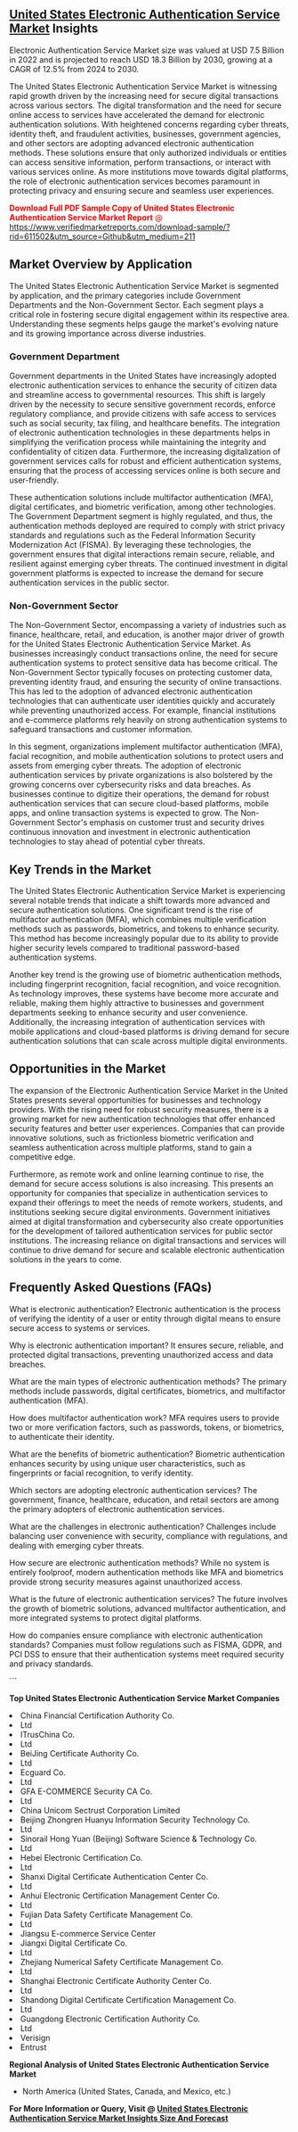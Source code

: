 <h2><a href="https://www.verifiedmarketreports.com/download-sample/?rid=611502&amp;utm_source=Github&amp;utm_medium=211" target="_blank">United States Electronic Authentication Service Market</a> Insights</h2><p>Electronic Authentication Service Market size was valued at USD 7.5 Billion in 2022 and is projected to reach USD 18.3 Billion by 2030, growing at a CAGR of 12.5% from 2024 to 2030.</p><p><p>The United States Electronic Authentication Service Market is witnessing rapid growth driven by the increasing need for secure digital transactions across various sectors. The digital transformation and the need for secure online access to services have accelerated the demand for electronic authentication solutions. With heightened concerns regarding cyber threats, identity theft, and fraudulent activities, businesses, government agencies, and other sectors are adopting advanced electronic authentication methods. These solutions ensure that only authorized individuals or entities can access sensitive information, perform transactions, or interact with various services online. As more institutions move towards digital platforms, the role of electronic authentication services becomes paramount in protecting privacy and ensuring secure and seamless user experiences. <p><span class=""><span style="color: #ff0000;"><strong>Download Full PDF Sample Copy of United States Electronic Authentication Service Market Report</strong> @ </span><a href="https://www.verifiedmarketreports.com/download-sample/?rid=611502&amp;utm_source=Github&amp;utm_medium=211" target="_blank">https://www.verifiedmarketreports.com/download-sample/?rid=611502&amp;utm_source=Github&amp;utm_medium=211</a></span></p></p><h2>Market Overview by Application</h2><p>The United States Electronic Authentication Service Market is segmented by application, and the primary categories include Government Departments and the Non-Government Sector. Each segment plays a critical role in fostering secure digital engagement within its respective area. Understanding these segments helps gauge the market's evolving nature and its growing importance across diverse industries.</p><h3>Government Department</h3><p>Government departments in the United States have increasingly adopted electronic authentication services to enhance the security of citizen data and streamline access to governmental resources. This shift is largely driven by the necessity to secure sensitive government records, enforce regulatory compliance, and provide citizens with safe access to services such as social security, tax filing, and healthcare benefits. The integration of electronic authentication technologies in these departments helps in simplifying the verification process while maintaining the integrity and confidentiality of citizen data. Furthermore, the increasing digitalization of government services calls for robust and efficient authentication systems, ensuring that the process of accessing services online is both secure and user-friendly.</p><p>These authentication solutions include multifactor authentication (MFA), digital certificates, and biometric verification, among other technologies. The Government Department segment is highly regulated, and thus, the authentication methods deployed are required to comply with strict privacy standards and regulations such as the Federal Information Security Modernization Act (FISMA). By leveraging these technologies, the government ensures that digital interactions remain secure, reliable, and resilient against emerging cyber threats. The continued investment in digital government platforms is expected to increase the demand for secure authentication services in the public sector.</p><h3>Non-Government Sector</h3><p>The Non-Government Sector, encompassing a variety of industries such as finance, healthcare, retail, and education, is another major driver of growth for the United States Electronic Authentication Service Market. As businesses increasingly conduct transactions online, the need for secure authentication systems to protect sensitive data has become critical. The Non-Government Sector typically focuses on protecting customer data, preventing identity fraud, and ensuring the security of online transactions. This has led to the adoption of advanced electronic authentication technologies that can authenticate user identities quickly and accurately while preventing unauthorized access. For example, financial institutions and e-commerce platforms rely heavily on strong authentication systems to safeguard transactions and customer information.</p><p>In this segment, organizations implement multifactor authentication (MFA), facial recognition, and mobile authentication solutions to protect users and assets from emerging cyber threats. The adoption of electronic authentication services by private organizations is also bolstered by the growing concerns over cybersecurity risks and data breaches. As businesses continue to digitize their operations, the demand for robust authentication services that can secure cloud-based platforms, mobile apps, and online transaction systems is expected to grow. The Non-Government Sector's emphasis on customer trust and security drives continuous innovation and investment in electronic authentication technologies to stay ahead of potential cyber threats.</p><h2>Key Trends in the Market</h2><p>The United States Electronic Authentication Service Market is experiencing several notable trends that indicate a shift towards more advanced and secure authentication solutions. One significant trend is the rise of multifactor authentication (MFA), which combines multiple verification methods such as passwords, biometrics, and tokens to enhance security. This method has become increasingly popular due to its ability to provide higher security levels compared to traditional password-based authentication systems.</p><p>Another key trend is the growing use of biometric authentication methods, including fingerprint recognition, facial recognition, and voice recognition. As technology improves, these systems have become more accurate and reliable, making them highly attractive to businesses and government departments seeking to enhance security and user convenience. Additionally, the increasing integration of authentication services with mobile applications and cloud-based platforms is driving demand for secure authentication solutions that can scale across multiple digital environments.</p><h2>Opportunities in the Market</h2><p>The expansion of the Electronic Authentication Service Market in the United States presents several opportunities for businesses and technology providers. With the rising need for robust security measures, there is a growing market for new authentication technologies that offer enhanced security features and better user experiences. Companies that can provide innovative solutions, such as frictionless biometric verification and seamless authentication across multiple platforms, stand to gain a competitive edge.</p><p>Furthermore, as remote work and online learning continue to rise, the demand for secure access solutions is also increasing. This presents an opportunity for companies that specialize in authentication services to expand their offerings to meet the needs of remote workers, students, and institutions seeking secure digital environments. Government initiatives aimed at digital transformation and cybersecurity also create opportunities for the development of tailored authentication services for public sector institutions. The increasing reliance on digital transactions and services will continue to drive demand for secure and scalable electronic authentication solutions in the years to come.</p><h2>Frequently Asked Questions (FAQs)</h2><p>What is electronic authentication? Electronic authentication is the process of verifying the identity of a user or entity through digital means to ensure secure access to systems or services.</p><p>Why is electronic authentication important? It ensures secure, reliable, and protected digital transactions, preventing unauthorized access and data breaches.</p><p>What are the main types of electronic authentication methods? The primary methods include passwords, digital certificates, biometrics, and multifactor authentication (MFA).</p><p>How does multifactor authentication work? MFA requires users to provide two or more verification factors, such as passwords, tokens, or biometrics, to authenticate their identity.</p><p>What are the benefits of biometric authentication? Biometric authentication enhances security by using unique user characteristics, such as fingerprints or facial recognition, to verify identity.</p><p>Which sectors are adopting electronic authentication services? The government, finance, healthcare, education, and retail sectors are among the primary adopters of electronic authentication services.</p><p>What are the challenges in electronic authentication? Challenges include balancing user convenience with security, compliance with regulations, and dealing with emerging cyber threats.</p><p>How secure are electronic authentication methods? While no system is entirely foolproof, modern authentication methods like MFA and biometrics provide strong security measures against unauthorized access.</p><p>What is the future of electronic authentication services? The future involves the growth of biometric solutions, advanced multifactor authentication, and more integrated systems to protect digital platforms.</p><p>How do companies ensure compliance with electronic authentication standards? Companies must follow regulations such as FISMA, GDPR, and PCI DSS to ensure that their authentication systems meet required security and privacy standards.</p>```</p><p><strong>Top United States Electronic Authentication Service Market Companies</strong></p><div data-test-id=""><p><li>China Financial Certification Authority Co.</li><li> Ltd</li><li> ITrusChina Co.</li><li> Ltd</li><li> BeiJing Certificate Authority Co.</li><li> Ltd</li><li> Ecguard Co.</li><li> Ltd</li><li> GFA E-COMMERCE Security CA Co.</li><li> Ltd</li><li> China Unicom Sectrust Corporation Limited</li><li> Beijing Zhongren Huanyu Information Security Technology Co.</li><li> Ltd</li><li> Sinorail Hong Yuan (Beijing) Software Science & Technology Co.</li><li> Ltd</li><li> Hebei Electronic Certification Co.</li><li> Ltd</li><li> Shanxi Digital Certificate Authentication Center Co.</li><li> Ltd</li><li> Anhui Electronic Certification Management Center Co.</li><li> Ltd</li><li> Fujian Data Safety Certificate Management Co.</li><li> Ltd</li><li> Jiangsu E-commerce Service Center</li><li> Jiangxi Digital Certificate Co.</li><li> Ltd</li><li> Zhejiang Numerical Safety Certificate Management Co.</li><li> Ltd</li><li> Shanghai Electronic Certificate Authority Center Co.</li><li> Ltd</li><li> Shandong Digital Certificate Certification Management Co.</li><li> Ltd</li><li> Guangdong Electronic Certification Authority Co.</li><li> Ltd</li><li> Verisign</li><li> Entrust</li></p><div><strong>Regional Analysis of&nbsp;United States Electronic Authentication Service Market</strong></div><ul><li dir="ltr"><p dir="ltr">North America&nbsp;(United States, Canada, and Mexico, etc.)</p></li></ul><p><strong>For More Information or Query, Visit @&nbsp;</strong><strong><a href="https://www.verifiedmarketreports.com/product/electronic-authentication-service-market/?utm_source=Github&amp;utm_medium=211" target="_blank">United States Electronic Authentication Service Market Insights Size And Forecast</a></strong></p></div>
